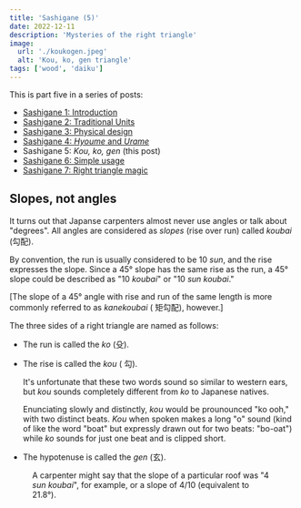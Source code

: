 ```yaml
---
title: 'Sashigane (5)'
date: 2022-12-11
description: 'Mysteries of the right triangle'
image:
  url: './koukogen.jpeg'
  alt: 'Kou, ko, gen triangle'
tags: ['wood', 'daiku']
---
```


<script>
  import Kanji from "$lib/components/Kanji.svelte";
  import Figure from "$lib/components/Figure.svelte";

  import kouKoGen from "./koukogen.jpeg";
</script>

This is part five in a series of posts:

- [Sashigane 1: Introduction](/blog/sashigane-1)
- [Sashigane 2: Traditional Units](/blog/sashigane-2)
- [Sashigane 3: Physical design](/blog/sashigane-3)
- [Sashigane 4: _Hyoume_ and _Urame_](/blog/sashigane-4)
- Sashigane 5: _Kou,_ _ko,_ _gen_ (this post)
- [Sashigane 6: Simple usage](/blog/sashigane-6)
- [Sashigane 7: Right triangle magic](/blog/sashigane-7)

## Slopes, not angles

It turns out that Japanse carpenters almost never use angles or talk about
"degrees". All angles are considered as _slopes_ (rise over run)
called _koubai_ (<Kanji client:load furigana="こうばい" romaji="koubai">勾配</Kanji>).

By convention, the run is usually considered to be 10 _sun_, and the rise expresses
the slope. Since a 45° slope has the same rise as the run, a 45° slope could be
described as "10 _koubai_" or "10 _sun_ _koubai_."

[The slope of a 45° angle with rise and run of the same length is more commonly referred to
as _kanekoubai_ (<Kanji client:load furigana="かねこうばい" romaji="kanekoubai">
矩勾配</Kanji>), however.]

The three sides of a right triangle are named as follows:

- The run is called the _ko_ (<Kanji client:load furigana="こ" romaji="ko">殳</Kanji>).

- The rise is called the _kou_ (<Kanji client:load furigana="こう" romaji="kou">
  勾</Kanji>).

  It's unfortunate that these two words sound so similar to western ears, but
  _kou_ sounds completely different from _ko_ to Japanese natives.

  Enunciating slowly and distinctly, _kou_ would be prounounced "ko ooh," with
  two distinct beats. _Kou_ when spoken makes a long "o" sound (kind of like the
  word "boat" but expressly drawn out for two beats: "bo-oat") while _ko_ sounds for
  just one beat and is clipped short.

- The hypotenuse is called the _gen_ (<Kanji client:load furigana="げん"
  romaji="gen">玄</Kanji>).

<Figure src={kouKoGen} caption="Right triangle parts" />

A carpenter might say that the slope of a particular roof was "4 _sun_
_koubai_", for example, or a slope of 4/10 (equivalent to 21.8°).

